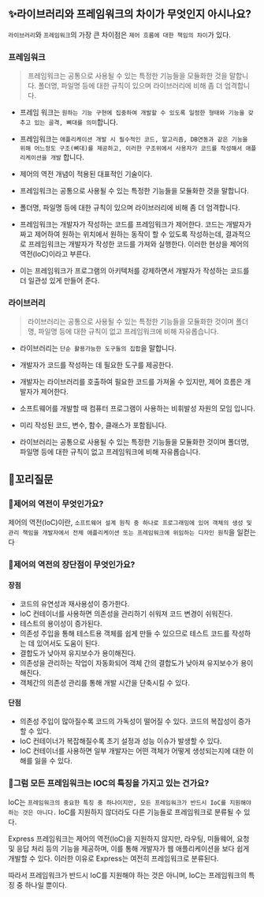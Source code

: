 ## ✨라이브러리와 프레임워크의 차이가 무엇인지 아시나요?

`라이브러리`와 `프레임워크`의 가장 큰 차이점은 `제어 흐름에 대한 책임의 차이`가 있다.

### 프레임워크

> 프레임워크는 공통으로 사용될 수 있는 특정한 기능들을 모듈화한 것을 말합니다. 폴더명, 파일명 등에 대한 규칙이 있으며 라이브러리에 비해 좀 더 엄격합니다.

- 프레임 워크는 `원하는 기능 구현에 집중하여 개발할 수 있도록 일정한 형태와 기능을 갖추고 있는 골격, 뼈대를 의미`합니다.

- 프레임워크는 `애플리케이션 개발 시 필수적인 코드, 알고리즘, DB연동과 같은 기능을 위해 어느정도 구조(뼈대)를 제공하고, 이러한 구조위에서 사용자가 코드를 작성해서 애플리케이션을 개발` 합니다.

- 제어의 역전 개념이 적용된 대표적인 기술이다.

- 프레임워크는 공통으로 사용될 수 있는 특정한 기능들을 모듈화한 것을 말합니다.

- 폴더명, 파일명 등에 대한 규칙이 있으며 라이브러리에 비해 좀 더 엄격합니다.

- 프레임워크는 개발자가 작성하는 코드를 프레임워크가 제어한다. 코드는 개발자가 짜고 제어하여 원하는 위치에서 원하는 동작이 할 수 있도록 작성하는데, 결과적으로 프레임워크는 개발자가 작성한 코드를 가져와 실행한다. 이러한 현상을 제어의 역전(IoC)이라고 부른다.

- 이는 프레임워크가 프로그램의 아키텍처를 강제하면서 개발자가 작성하는 코드를 더 일관성 있게 만들어 준다.

### 라이브러리

> 라이브러리는 공통으로 사용될 수 있는 특정한 기능들을 모듈화한 것이며 폴더명, 파일명 등에 대한 규칙이 없고 프레임워크에 비해 자유롭습니다.

- 라이브러리는 `단순 활용가능한 도구들의 집합`을 말합니다.

- 개발자가 코드를 작성하는 데 필요한 도구를 제공한다.

- 개발자는 라이브러리를 호출하여 필요한 코드를 가져올 수 있지만, 제어 흐름은 개발자가 제어한다.

- 소프트웨어를 개발할 때 컴퓨터 프로그램이 사용하는 비휘발성 자원의 모임 입니다.

- 미리 작성된 코드, 변수, 함수, 클래스가 포함됩니다.

- 라이브러리는 공통으로 사용될 수 있는 특정한 기능들을 모듈화한 것이며 폴더명, 파일명 등에 대한 규칙이 없고 프레임워크에 비해 자유롭습니다.

## 🔁꼬리질문

### 🤔제어의 역전이 무엇인가요?

제어의 역전(IoC)이란, `소프트웨어 설계 원칙 중 하나로 프로그래밍에 있어 객체의 생성 및 관리 책임을 개발자에서 전체 애플리케이션 또는 프레임워크에 위임하는 디자인 원칙`을 일컫는다

### 🤔제어의 역전의 장단점이 무엇인가요?

#### 장점

- 코드의 유연성과 재사용성이 증가한다.
- IoC 컨테이너를 사용하면 의존성을 관리하기 쉬워져 코드 변경이 쉬워진다.
- 테스트의 용이성이 증가된다.
- 의존성 주입을 통해 테스트용 객체를 쉽게 만들 수 있으므로 테스트 코드를 작성하는 데 있어서도 도움이 된다.
- 결합도가 낮아져 유지보수가 용이해진다.
- 의존성을 관리하는 작업이 자동화되어 객체 간의 결합도가 낮아져 유지보수가 용이해진다.
- 객체간의 의존성 관리를 통해 개발 시간을 단축시킬 수 있다.

#### 단점

- 의존성 주입이 많아질수록 코드의 가독성이 떨어질 수 있다. 코드의 복잡성이 증가할 수 있다.
- IoC 컨테이너가 복잡해질수록 초기 설정과 성능 이슈가 발생할 수 있다.
- IoC 컨테이너를 사용하면 일부 개발자는 어떤 객체가 어떻게 생성되는지에 대한 이해를 잃을 수 있다.

### 🤔그럼 모든 프레임워크는 IOC의 특징을 가지고 있는 건가요?

IoC는 `프레임워크의 중요한 특징 중 하나이지만, 모든 프레임워크가 반드시 IoC를 지원해야 하는 것은 아니다.`
IoC를 지원하지 않더라도 다른 기능들로 프레임워크로 분류될 수 있다.

Express 프레임워크는 제어의 역전(IoC)을 지원하지 않지만, 라우팅, 미들웨어, 요청 및 응답 처리 등의 기능을 제공하며, 이를 통해 개발자가 웹 애플리케이션을 보다 쉽게 개발할 수 있다. 이러한 이유로 Express는 여전히 프레임워크로 분류된다.

따라서 프레임워크가 반드시 IoC를 지원해야 하는 것은 아니며, IoC는 프레임워크의 특징 중 하나일 뿐이다.
